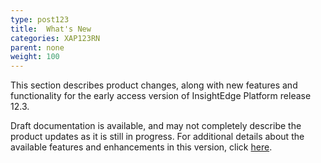 ```yaml
---
type: post123
title:  What's New
categories: XAP123RN
parent: none
weight: 100
---
```


This section describes product changes, along with new features and functionality for the early access version of InsightEdge Platform release 12.3.

Draft documentation is available, and may not completely describe the product updates as it is still in progress. For additional details about the available features and enhancements in this version, click [here](https://insightedge.atlassian.net/issues/?filter=17602).